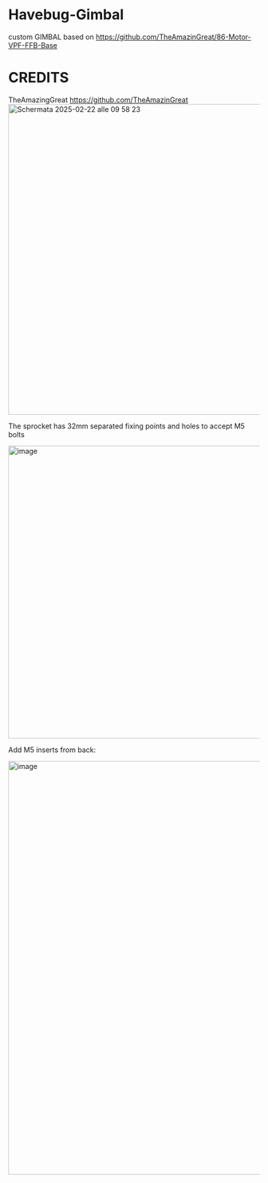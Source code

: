 # Havebug-Gimbal
custom GIMBAL based on https://github.com/TheAmazinGreat/86-Motor-VPF-FFB-Base

# CREDITS
TheAmazingGreat https://github.com/TheAmazinGreat
<img width="622" alt="Schermata 2025-02-22 alle 09 58 23" src="https://github.com/user-attachments/assets/55b43fb8-4137-447c-93f2-cce95f21895e" />

The sprocket has 32mm separated fixing points and holes to accept M5 bolts

<img width="586" alt="image" src="https://github.com/user-attachments/assets/2d897cfb-d36a-409f-8b1f-b244b171623c" />


Add M5 inserts from back:

<img width="828" alt="image" src="https://github.com/user-attachments/assets/c288877a-f74b-43aa-a11e-1978ca99dab1" />
